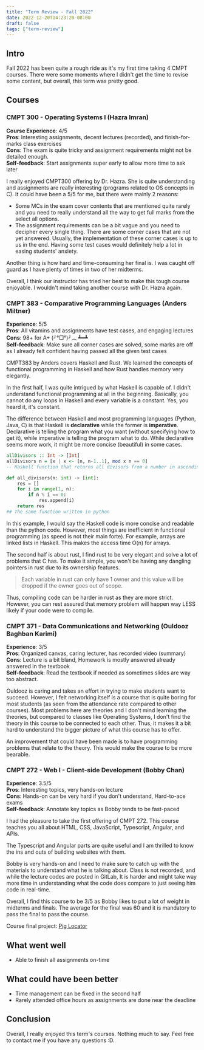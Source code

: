 ```yaml
---
title: "Term Review - Fall 2022"
date: 2022-12-20T14:23:20-08:00
draft: false
tags: ["term-review"]
---
```


## Intro
Fall 2022 has been quite a rough ride as it's my first time taking 4 CMPT courses. There were some moments where I didn't get the time to revise some content, but overall, this term was pretty good. 


## Courses
### CMPT 300 - Operating Systems I (Hazra Imran)
**Course Experience**: 4/5 <br>
**Pros**: Interesting assignments, decent lectures (recorded), and finish-for-marks class exercises <br>
**Cons**: The exam is quite tricky and assignment requirements might not be detailed enough. <br>
**Self-feedback**: Start assignments super early to allow more time to ask later

I really enjoyed CMPT300 offering by Dr. Hazra. She is quite understanding and assignments are really interesting (programs related to OS concepts in C). It could have been a 5/5 for me, but there were mainly 2 reasons: <br>
-  Some MCs in the exam cover contents that are mentioned quite rarely and you need to really understand all the way to get full marks from the select all options.
-  The assignment requirements can be a bit vague and you need to decipher every single thing. There are some corner cases that are not yet answered. Usually, the implementation of these corner cases is up to us in the end. Having some test cases would definitely help a lot in easing students' anxiety.

Another thing is how hard and time-consuming her final is. I was caught off guard as I have plenty of times in two of her midterms.

Overall, I think our instructor has tried her best to make this tough course enjoyable. I wouldn't mind taking another course with Dr. Hazra again.

### CMPT 383 - Comparative Programming Languages (Anders Miltner)
**Experience**: 5/5 <br>
**Pros**: All vitamins and assignments have test cases, and engaging lectures <br>
**Cons**: 98+ for A+ (╯°□°)╯︵ ┻━┻ <br>
**Self-feedback**: Make sure all corner cases are solved, some marks are off as I already felt confident having passed all the given test cases

CMPT383 by Anders covers Haskell and Rust. We learned the concepts of functional programming in Haskell and how Rust handles memory very elegantly.

In the first half, I was quite intrigued by what Haskell is capable of. I didn't understand functional programming at all in the beginning. Basically, you cannot do any loops in Haskell and every variable is a constant. Yes, you heard it, it's constant. 

The difference between Haskell and most programming languages (Python, Java, C) is that Haskell is **declarative** while the former is **imperative**. Declarative is telling the program what you want (without specifying how to get it), while imperative is telling the program what to do. While declarative seems more work, it might be more concise (beautiful) in some cases.

``` hs
allDivisors :: Int -> [Int]
allDivisors n = [x | x <- [n, n-1..1], mod x n == 0]
-- Haskell function that returns all divisors from a number in ascending order
```

``` py
def all_divisors(n: int) -> [int]:
    res = []
    for i in range(1, n):
        if n % i == 0:
            res.append(i)
    return res
## The same function written in python
```

In this example, I would say the Haskell code is more concise and readable than the python code. However, most things are inefficient in functional programming (as speed is not their main forte). For example, arrays are linked lists in Haskell. This makes the access time O(n) for arrays.

The second half is about rust, I find rust to be very elegant and solve a lot of problems that C has. To make it simple, you won't be having any dangling pointers in rust due to its ownership features. 

> Each variable in rust can only have 1 owner and this value will be dropped if the owner goes out of scope.

Thus, compiling code can be harder in rust as they are more strict. However, you can rest assured that memory problem will happen way LESS likely if your code were to compile.

### CMPT 371 - Data Communications and Networking (Ouldooz Baghban Karimi)
**Experience**: 3/5 <br>
**Pros**: Organized canvas, caring lecturer, has recorded video (summary) <br>
**Cons**: Lecture is a bit bland, Homework is mostly answered already answered in the textbook <br>
**Self-feedback**: Read the textbook if needed as sometimes slides are way too abstract.

Ouldooz is caring and takes an effort in trying to make students want to succeed. However, I felt networking itself is a course that is quite boring for most students (as seen from the attendance rate compared to other courses). Most problems here are theories and I don't mind learning the theories, but compared to classes like Operating Systems, I don't find the theory in this course to be connected to each other. Thus, it makes it a bit hard to understand the bigger picture of what this course has to offer.

An improvement that could have been made is to have programming problems that relate to the theory. This would make the course to be more bearable.


### CMPT 272 - Web I - Client-side Development (Bobby Chan)
**Experience**: 3.5/5 <br>
**Pros**: Interesting topics, very hands-on lecture<br>
**Cons**: Hands-on can be very hard if you don't understand, Hard-to-ace exams <br>
**Self-feedback**: Annotate key topics as Bobby tends to be fast-paced

I had the pleasure to take the first offering of CMPT 272. This course teaches you all about HTML, CSS, JavaScript, Typescript, Angular, and APIs. 

The Typescript and Angular parts are quite useful and I am thrilled to know the ins and outs of building websites with them.

Bobby is very hands-on and I need to make sure to catch up with the materials to understand what he is talking about. Class is not recorded, and while the lecture codes are posted in GitLab, It is harder and might take way more time in understanding what the code does compare to just seeing him code in real-time.

Overall, I find this course to be 3/5 as Bobby likes to put a lot of weight in midterms and finals. The average for the final was 60 and it is mandatory to pass the final to pass the course.

Course final project: [Pig Locator](../../projects/#pig-locator) 

## What went well
- Able to finish all assignments on-time

## What could have been better
- Time management can be fixed in the second half
- Rarely attended office hours as assignments are done near the deadline

## Conclusion
Overall, I really enjoyed this term's courses. Nothing much to say. Feel free to contact me if you have any questions :D.